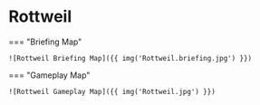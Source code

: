 # Rottweil

=== "Briefing Map"

    ![Rottweil Briefing Map]({{ img('Rottweil.briefing.jpg') }})

=== "Gameplay Map"

    ![Rottweil Gameplay Map]({{ img('Rottweil.jpg') }})
